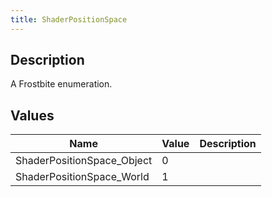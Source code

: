 ```yaml
---
title: ShaderPositionSpace
---
```

## Description

A Frostbite enumeration.

## Values

| Name                        | Value | Description |
| --------------------------- | ----- | ----------- |
| ShaderPositionSpace\_Object | 0     |             |
| ShaderPositionSpace\_World  | 1     |             |
